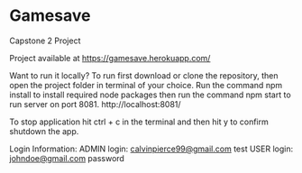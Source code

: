 # Gamesave
Capstone 2 Project

Project available at https://gamesave.herokuapp.com/ 

Want to run it locally?
To run first download or clone the repository, then open the project folder in terminal of your choice. Run the command npm install to install required node packages then run the command npm start to run server on port 8081. http://localhost:8081/

To stop application hit ctrl + c in the terminal and then hit y to confirm shutdown the app.

Login Information:
ADMIN login: calvinpierce99@gmail.com  test
USER login: johndoe@gmail.com  password
